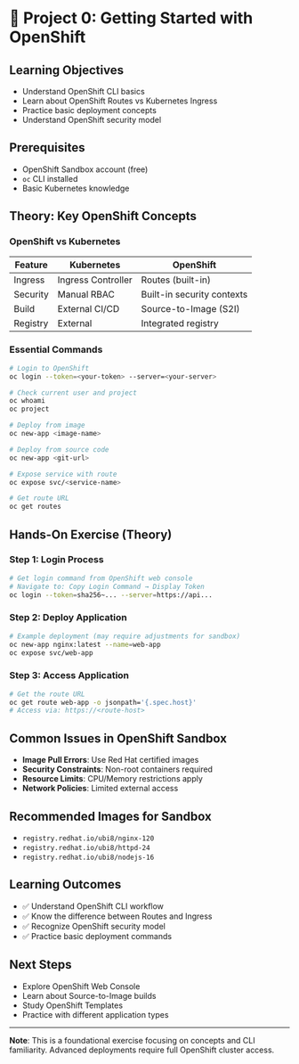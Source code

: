 # 🚀 **Project 0: Getting Started with OpenShift**

## **Learning Objectives**
- Understand OpenShift CLI basics
- Learn about OpenShift Routes vs Kubernetes Ingress
- Practice basic deployment concepts
- Understand OpenShift security model

## **Prerequisites**
- OpenShift Sandbox account (free)
- `oc` CLI installed
- Basic Kubernetes knowledge

## **Theory: Key OpenShift Concepts**

### **OpenShift vs Kubernetes**
| Feature | Kubernetes | OpenShift |
|---------|------------|-----------|
| Ingress | Ingress Controller | Routes (built-in) |
| Security | Manual RBAC | Built-in security contexts |
| Build | External CI/CD | Source-to-Image (S2I) |
| Registry | External | Integrated registry |

### **Essential Commands**
```bash
# Login to OpenShift
oc login --token=<your-token> --server=<your-server>

# Check current user and project
oc whoami
oc project

# Deploy from image
oc new-app <image-name>

# Deploy from source code
oc new-app <git-url>

# Expose service with route
oc expose svc/<service-name>

# Get route URL
oc get routes
```

## **Hands-On Exercise (Theory)**

### **Step 1: Login Process**
```bash
# Get login command from OpenShift web console
# Navigate to: Copy Login Command → Display Token
oc login --token=sha256~... --server=https://api...
```

### **Step 2: Deploy Application**
```bash
# Example deployment (may require adjustments for sandbox)
oc new-app nginx:latest --name=web-app
oc expose svc/web-app
```

### **Step 3: Access Application**
```bash
# Get the route URL
oc get route web-app -o jsonpath='{.spec.host}'
# Access via: https://<route-host>
```

## **Common Issues in OpenShift Sandbox**
- **Image Pull Errors**: Use Red Hat certified images
- **Security Constraints**: Non-root containers required
- **Resource Limits**: CPU/Memory restrictions apply
- **Network Policies**: Limited external access

## **Recommended Images for Sandbox**
- `registry.redhat.io/ubi8/nginx-120`
- `registry.redhat.io/ubi8/httpd-24`
- `registry.redhat.io/ubi8/nodejs-16`

## **Learning Outcomes**
- ✅ Understand OpenShift CLI workflow
- ✅ Know the difference between Routes and Ingress
- ✅ Recognize OpenShift security model
- ✅ Practice basic deployment commands

## **Next Steps**
- Explore OpenShift Web Console
- Learn about Source-to-Image builds
- Study OpenShift Templates
- Practice with different application types

---

**Note**: This is a foundational exercise focusing on concepts and CLI familiarity. Advanced deployments require full OpenShift cluster access.
